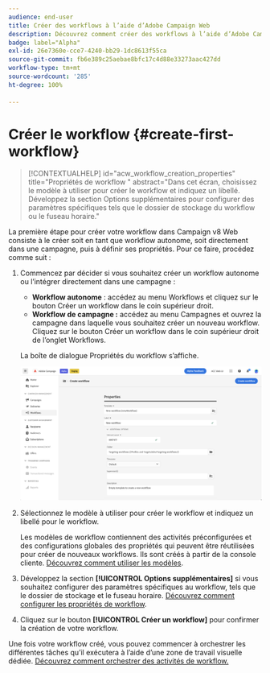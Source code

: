 ```yaml
---
audience: end-user
title: Créer des workflows à l’aide d’Adobe Campaign Web
description: Découvrez comment créer des workflows à l’aide d’Adobe Campaign Web.
badge: label="Alpha"
exl-id: 26e7360e-cce7-4240-bb29-1dc8613f55ca
source-git-commit: fb6e389c25aebae8bfc17c4d88e33273aac427dd
workflow-type: tm+mt
source-wordcount: '285'
ht-degree: 100%

---
```



# Créer le workflow {#create-first-workflow}

>[!CONTEXTUALHELP]
>id="acw_workflow_creation_properties"
>title="Propriétés de workflow "
>abstract="Dans cet écran, choisissez le modèle à utiliser pour créer le workflow et indiquez un libellé. Développez la section Options supplémentaires pour configurer des paramètres spécifiques tels que le dossier de stockage du workflow ou le fuseau horaire."

La première étape pour créer votre workflow dans Campaign v8 Web consiste à le créer soit en tant que workflow autonome, soit directement dans une campagne, puis à définir ses propriétés. Pour ce faire, procédez comme suit :

1. Commencez par décider si vous souhaitez créer un workflow autonome ou l’intégrer directement dans une campagne :

   * **Workflow autonome** : accédez au menu Workflows et cliquez sur le bouton Créer un workflow dans le coin supérieur droit.
   * **Workflow de campagne :** accédez au menu Campagnes et ouvrez la campagne dans laquelle vous souhaitez créer un nouveau workflow. Cliquez sur le bouton Créer un workflow dans le coin supérieur droit de l’onglet Workflows.

   La boîte de dialogue Propriétés du workflow s’affiche.

   ![](assets/workflow-create.png)

1. Sélectionnez le modèle à utiliser pour créer le workflow et indiquez un libellé pour le workflow.

   Les modèles de workflow contiennent des activités préconfigurées et des configurations globales des propriétés qui peuvent être réutilisées pour créer de nouveaux workflows. Ils sont créés à partir de la console cliente. [Découvrez comment utiliser les modèles](https://experienceleague.adobe.com/docs/campaign/automation/workflows/introduction/build-a-workflow.html?lang=fr#workflow-templates).

1. Développez la section **[!UICONTROL Options supplémentaires]** si vous souhaitez configurer des paramètres spécifiques au workflow, tels que le dossier de stockage et le fuseau horaire. [Découvrez comment configurer les propriétés de workflow](workflow-settings.md).

1. Cliquez sur le bouton **[!UICONTROL Créer un workflow]** pour confirmer la création de votre workflow.

Une fois votre workflow créé, vous pouvez commencer à orchestrer les différentes tâches qu’il exécutera à l’aide d’une zone de travail visuelle dédiée. [Découvrez comment orchestrer des activités de workflow.](orchestrate-activities.md)
